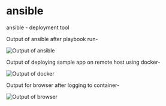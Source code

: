 # ansible
ansible - deployment tool

Output of ansible after playbook run-

![Output of ansible ](https://github.com/smitwaman/ansible/blob/main/images/op.png)


Output of deploying sample app on remote host using docker-

![Output of docker](https://github.com/smitwaman/ansible/blob/main/images/docker.png)


Output for browser after logging to container-

![Output of browser ](https://github.com/smitwaman/ansible/blob/main/images/browser.png)
